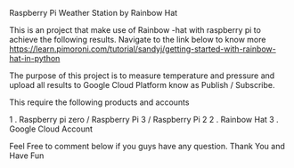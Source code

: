Raspberry Pi Weather Station by Rainbow Hat

This is an project that make use of Rainbow -hat with raspberry pi to achieve the following results. 
Navigate to the link below to know more
https://learn.pimoroni.com/tutorial/sandyj/getting-started-with-rainbow-hat-in-python


The purpose of this project is to measure temperature and pressure and upload all results to Google Cloud Platform know as Publish / Subscribe.

This require the following products and accounts

1 . Raspberry pi zero / Raspberry Pi 3 / Raspberry Pi 2
2 . Rainbow Hat 
3 . Google Cloud Account

Feel Free to comment below if you guys have any question. Thank You and Have Fun
